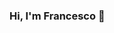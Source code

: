 ### Hi, I'm Francesco 👋

<!--
**fantonifra/fantonifra** is a ✨ _special_ ✨ repository because its `README.md` (this file) appears on your GitHub profile.

- I'm a Computer Scientist interested in Web developing, IA automation, BI and Manifacturing Production Managment
- I work in 2Next since 2009 as Fullstack Developer and CTO

Here are some ideas to get you started:

- 🔭 I’m currently working on ...
- 🌱 I’m currently learning ...
- 👯 I’m looking to collaborate on ...
- 🤔 I’m looking for help with ...
- 💬 Ask me about ...
- 📫 How to reach me: ...
- 😄 Pronouns: ...
- ⚡ Fun fact: ...
-->
